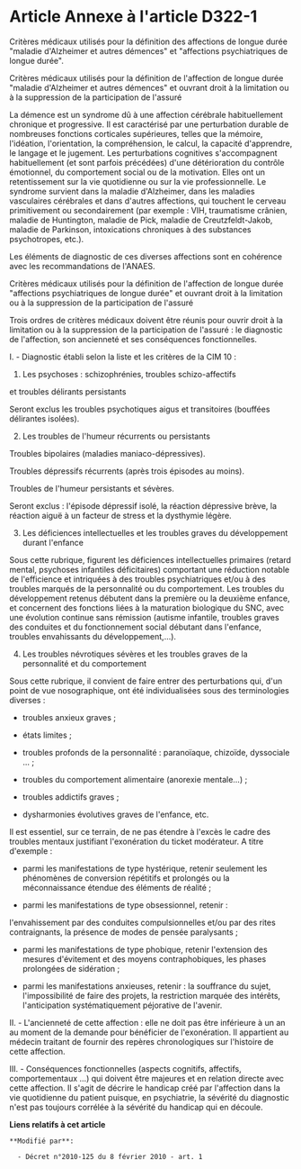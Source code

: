 # Article Annexe à l'article D322-1

Critères médicaux utilisés pour la définition des affections de longue durée "maladie d'Alzheimer et autres démences" et
"affections psychiatriques de longue durée". 

Critères médicaux utilisés pour la définition de l'affection de longue durée "maladie d'Alzheimer et autres démences" et
ouvrant droit à la limitation ou à la suppression de la participation de l'assuré

La démence est un syndrome dû à une affection cérébrale habituellement chronique et progressive. Il est caractérisé par une
perturbation durable de nombreuses fonctions corticales supérieures, telles que la mémoire, l'idéation, l'orientation, la
compréhension, le calcul, la capacité d'apprendre, le langage et le jugement. Les perturbations cognitives s'accompagnent
habituellement (et sont parfois précédées) d'une détérioration du contrôle émotionnel, du comportement social ou de la
motivation. Elles ont un retentissement sur la vie quotidienne ou sur la vie professionnelle. Le syndrome survient dans la
maladie d'Alzheimer, dans les maladies vasculaires cérébrales et dans d'autres affections, qui touchent le cerveau
primitivement ou secondairement (par exemple : VIH, traumatisme crânien, maladie de Huntington, maladie de Pick, maladie de
Creutzfeldt-Jakob, maladie de Parkinson, intoxications chroniques à des substances psychotropes, etc.).

Les éléments de diagnostic de ces diverses affections sont en cohérence avec les recommandations de l'ANAES.

Critères médicaux utilisés pour la définition de l'affection de longue durée "affections psychiatriques de longue durée" et
ouvrant droit à la limitation ou à la suppression de la participation de l'assuré

Trois ordres de critères médicaux doivent être réunis pour ouvrir droit à la limitation ou à la suppression de la
participation de l'assuré : le diagnostic de l'affection, son ancienneté et ses conséquences fonctionnelles.

I. - Diagnostic établi selon la liste et les critères de la CIM 10 :

1. Les psychoses : schizophrénies, troubles schizo-affectifs

et troubles délirants persistants

Seront exclus les troubles psychotiques aigus et transitoires (bouffées délirantes isolées).

2. Les troubles de l'humeur récurrents ou persistants

Troubles bipolaires (maladies maniaco-dépressives).

Troubles dépressifs récurrents (après trois épisodes au moins).

Troubles de l'humeur persistants et sévères.

Seront exclus : l'épisode dépressif isolé, la réaction dépressive brève, la réaction aiguë à un facteur de stress et la
dysthymie légère.

3. Les déficiences intellectuelles et les troubles graves du développement durant l'enfance

Sous cette rubrique, figurent les déficiences intellectuelles primaires (retard mental, psychoses infantiles déficitaires)
comportant une réduction notable de l'efficience et intriquées à des troubles psychiatriques et/ou à des troubles marqués de
la personnalité ou du comportement. Les troubles du développement retenus débutent dans la première ou la deuxième enfance,
et concernent des fonctions liées à la maturation biologique du SNC, avec une évolution continue sans rémission (autisme
infantile, troubles graves des conduites et du fonctionnement social débutant dans l'enfance, troubles envahissants du
développement,...).

4. Les troubles névrotiques sévères et les troubles graves de la personnalité et du comportement

Sous cette rubrique, il convient de faire entrer des perturbations qui, d'un point de vue nosographique, ont été
individualisées sous des terminologies diverses :

- troubles anxieux graves ;

- états limites ;

- troubles profonds de la personnalité : paranoïaque, chizoïde, dyssociale ... ;

- troubles du comportement alimentaire (anorexie mentale...) ;

- troubles addictifs graves ;

- dysharmonies évolutives graves de l'enfance, etc.

Il est essentiel, sur ce terrain, de ne pas étendre à l'excès le cadre des troubles mentaux justifiant l'exonération du
ticket modérateur. A titre d'exemple :

- parmi les manifestations de type hystérique, retenir seulement les phénomènes de conversion répétitifs et prolongés ou la
méconnaissance étendue des éléments de réalité ;

- parmi les manifestations de type obsessionnel, retenir :

l'envahissement par des conduites compulsionnelles et/ou par des rites contraignants, la présence de modes de pensée
paralysants ;

- parmi les manifestations de type phobique, retenir l'extension des mesures d'évitement et des moyens contraphobiques, les
phases prolongées de sidération ;

- parmi les manifestations anxieuses, retenir : la souffrance du sujet, l'impossibilité de faire des projets, la restriction
marquée des intérêts, l'anticipation systématiquement péjorative de l'avenir.

II. - L'ancienneté de cette affection : elle ne doit pas être inférieure à un an au moment de la demande pour bénéficier de
l'exonération. Il appartient au médecin traitant de fournir des repères chronologiques sur l'histoire de cette affection.

III. - Conséquences fonctionnelles (aspects cognitifs, affectifs, comportementaux ...) qui doivent être majeures et en
relation directe avec cette affection. Il s'agit de décrire le handicap créé par l'affection dans la vie quotidienne du
patient puisque, en psychiatrie, la sévérité du diagnostic n'est pas toujours corrélée à la sévérité du handicap qui en
découle.

**Liens relatifs à cet article**

	**Modifié par**:

	  - Décret n°2010-125 du 8 février 2010 - art. 1
